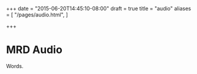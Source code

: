 +++
date = "2015-06-20T14:45:10-08:00"
draft = true
title = "audio"
aliases = [
    "/pages/audio.html",
]

+++

MRD Audio
=========

Words.
